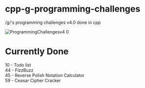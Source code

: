 # cpp-g-programming-challenges
/g/'s programming challenges v4.0 done in cpp

![ProgrammingChallengesv4 0](https://user-images.githubusercontent.com/94984473/162648371-42b3cd4d-3d64-4c5c-9523-930e86240695.png)

# Currently Done
10 - Todo list \
44 - FizzBuzz \
45 - Reverse Polish Notation Calculator \
59 - Ceasar Cipher Cracker
